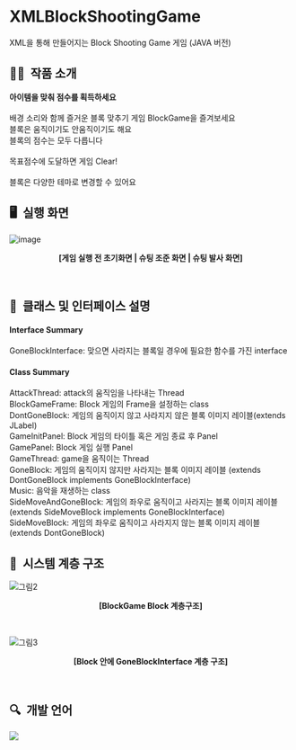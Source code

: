 # XMLBlockShootingGame
XML을 통해 만들어지는 Block Shooting Game 게임 (JAVA 버전)

## ✍🏻&nbsp; 작품 소개
**아이템을 맞춰 점수를 획득하세요**<br>
<br>
배경 소리와 함께 즐거운 블록 맞추기 게임 BlockGame을 즐겨보세요<br>
블록은 움직이기도 안움직이기도 해요<br>
블록의 점수는 모두 다릅니다<br>
<br>
목표점수에 도달하면 게임 Clear!
<br>
<br>
블록은 다양한 테마로 변경할 수 있어요
<br> 

## 🖥&nbsp; 실행 화면

![image](https://user-images.githubusercontent.com/109158497/199795984-a528f998-980d-48a9-a130-1e92ee5ba1be.png)
**<p align="center">[게임 실행 전 초기화면 | 슈팅 조준 화면 | 슈팅 발사 화면]</p>**
<br>

## 🧷&nbsp; 클래스 및 인터페이스 설명

#### Interface Summary
GoneBlockInterface: 맞으면 사라지는 블록일 경우에 필요한 함수를 가진 interface

#### Class Summary
AttackThread: attack의 움직임을 나타내는 Thread<br>
BlockGameFrame: Block 게임의 Frame을 설정하는 class<br>
DontGoneBlock: 게임의 움직이지 않고 사라지지 않은 블록 이미지 레이블(extends JLabel)<br>
GameInitPanel: Block 게임의 타이틀 혹은 게임 종료 후 Panel<br>
GamePanel: Block 게임 실행 Panel<br>
GameThread: game을 움직이는 Thread<br>
GoneBlock: 게임의 움직이지 않지만 사라지는 블록 이미지 레이블 (extends DontGoneBlock implements GoneBlockInterface)<br>
Music: 음악을 재생하는 class<br>
SideMoveAndGoneBlock: 게임의 좌우로 움직이고 사라지는 블록 이미지 레이블(extends SideMoveBlock implements GoneBlockInterface)<br>
SideMoveBlock: 게임의 좌우로 움직이고 사라지지 않는 블록 이미지 레이블(extends DontGoneBlock)<br>

## 📍&nbsp; 시스템 계층 구조

![그림2](https://github.com/kyum-q/AndroidBlockGame/assets/109158497/98dade82-eeac-4dee-905b-b9b6e1bd8ed5)
**<p align="center">[BlockGame Block 계층구조]</p>**
<br>

![그림3](https://github.com/kyum-q/AndroidBlockGame/assets/109158497/71567211-0664-4d6d-904c-0e4a7f6eb6ac)
**<p align="center">[Block 안에 GoneBlockInterface 계층 구조]</p>**
<br>

## 🔍&nbsp; 개발 언어
<img src="https://img.shields.io/badge/JAVA-FF7800?style=for-the-badge&logo=Java&logoColor=#7F52FF">
